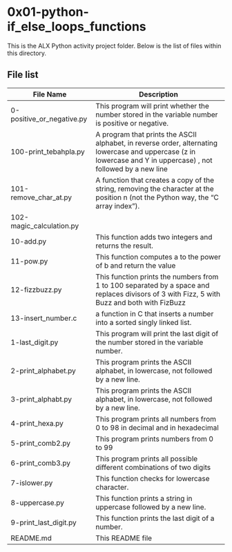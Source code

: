 # 0x01-python-if_else_loops_functions
 This is the ALX Python activity project folder. Below is the list of files within this directory.
 
## File list

| File Name                 | Description                                                                                                                                                      |
|---------------------------|------------------------------------------------------------------------------------------------------------------------------------------------------------------|
| 0-positive_or_negative.py | This program will print whether the number stored in the variable number is positive or negative.                                                                | 
| 100-print_tebahpla.py     | A program that prints the ASCII alphabet, in reverse order, alternating lowercase and uppercase (z in lowercase and Y in uppercase) , not followed by a new line | 
| 101-remove_char_at.py     | A function that creates a copy of the string, removing the character at the position n (not the Python way, the “C array index”).                                | 
| 102-magic_calculation.py  |                                                                                                                                                                  | 
| 10-add.py                 | This function adds two integers and returns the result.                                                                                                          | 
| 11-pow.py                 | This function computes a to the power of b and return the value                                                                                                  | 
| 12-fizzbuzz.py            | This function prints the numbers from 1 to 100 separated by a space and replaces divisors of 3 with Fizz, 5 with Buzz and both with FizBuzz                      | 
| 13-insert_number.c        | a function in C that inserts a number into a sorted singly linked list.                                                                                          | 
| 1-last_digit.py           | This program will print the last digit of the number stored in the variable number.                                                                              |
| 2-print_alphabet.py       | This program prints the ASCII alphabet, in lowercase, not followed by a new line.                                                                                |
| 3-print_alphabt.py        | This program prints the ASCII alphabet, in lowercase, not followed by a new line.                                                                                |
| 4-print_hexa.py           | This program prints all numbers from 0 to 98 in decimal and in hexadecimal                                                                                       |
| 5-print_comb2.py          | This program prints numbers from 0 to 99                                                                                                                         |
| 6-print_comb3.py          | This program prints all possible different combinations of two digits                                                                                            |
| 7-islower.py              | This function checks for lowercase character.                                                                                                                    |
| 8-uppercase.py            | This function prints a string in uppercase followed by a new line.                                                                                               |
| 9-print_last_digit.py     | This function prints the last digit of a number.                                                                                                                 |
| README.md                 | This README file                                                                                                                                                 |
